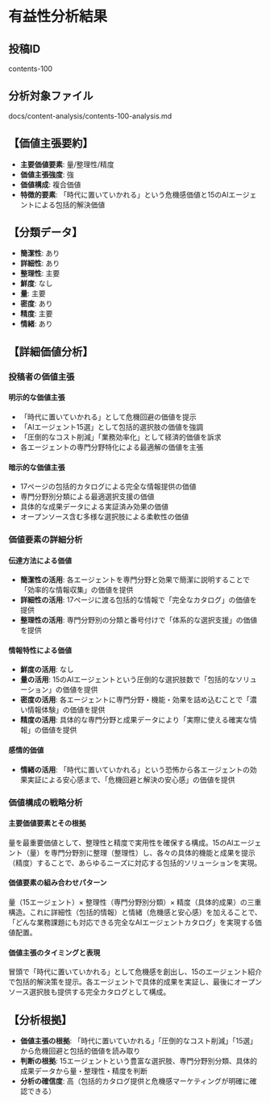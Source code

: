 # 有益性分析結果

## 投稿ID
contents-100

## 分析対象ファイル
docs/content-analysis/contents-100-analysis.md

## 【価値主張要約】
- **主要価値要素**: 量/整理性/精度
- **価値主張強度**: 強
- **価値構成**: 複合価値
- **特徴的要素**: 「時代に置いていかれる」という危機感価値と15のAIエージェントによる包括的解決価値

## 【分類データ】
- **簡潔性**: あり
- **詳細性**: あり
- **整理性**: 主要
- **鮮度**: なし
- **量**: 主要
- **密度**: あり
- **精度**: 主要
- **情緒**: あり

## 【詳細価値分析】

### 投稿者の価値主張
#### 明示的な価値主張
- 「時代に置いていかれる」として危機回避の価値を提示
- 「AIエージェント15選」として包括的選択肢の価値を強調
- 「圧倒的なコスト削減」「業務効率化」として経済的価値を訴求
- 各エージェントの専門分野特化による最適解の価値を主張

#### 暗示的な価値主張
- 17ページの包括的カタログによる完全な情報提供の価値
- 専門分野別分類による最適選択支援の価値
- 具体的な成果データによる実証済み効果の価値
- オープンソース含む多様な選択肢による柔軟性の価値

### 価値要素の詳細分析

#### 伝達方法による価値
- **簡潔性の活用**: 各エージェントを専門分野と効果で簡潔に説明することで「効率的な情報収集」の価値を提供
- **詳細性の活用**: 17ページに渡る包括的な情報で「完全なカタログ」の価値を提供
- **整理性の活用**: 専門分野別の分類と番号付けで「体系的な選択支援」の価値を提供

#### 情報特性による価値
- **鮮度の活用**: なし
- **量の活用**: 15のAIエージェントという圧倒的な選択肢数で「包括的なソリューション」の価値を提供
- **密度の活用**: 各エージェントに専門分野・機能・効果を詰め込むことで「濃い情報体験」の価値を提供
- **精度の活用**: 具体的な専門分野と成果データにより「実際に使える確実な情報」の価値を提供

#### 感情的価値
- **情緒の活用**: 「時代に置いていかれる」という恐怖から各エージェントの効果実証による安心感まで、「危機回避と解決の安心感」の価値を提供

### 価値構成の戦略分析
#### 主要価値要素とその根拠
量を最重要価値として、整理性と精度で実用性を確保する構成。15のAIエージェント（量）を専門分野別に整理（整理性）し、各々の具体的機能と成果を提示（精度）することで、あらゆるニーズに対応する包括的ソリューションを実現。

#### 価値要素の組み合わせパターン
量（15エージェント）× 整理性（専門分野別分類）× 精度（具体的成果）の三重構造。これに詳細性（包括的情報）と情緒（危機感と安心感）を加えることで、「どんな業務課題にも対応できる完全なAIエージェントカタログ」を実現する価値配置。

#### 価値主張のタイミングと表現
冒頭で「時代に置いていかれる」として危機感を創出し、15のエージェント紹介で包括的解決策を提示。各エージェントで具体的成果を実証し、最後にオープンソース選択肢も提供する完全カタログとして構成。

## 【分析根拠】
- **価値主張の根拠**: 「時代に置いていかれる」「圧倒的なコスト削減」「15選」から危機回避と包括的価値を読み取り
- **判断の根拠**: 15エージェントという豊富な選択肢、専門分野別分類、具体的成果データから量・整理性・精度を判断
- **分析の確信度**: 高（包括的カタログ提供と危機感マーケティングが明確に確認できる）